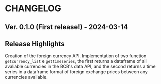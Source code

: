# CHANGELOG

## Ver. 0.1.0 (First release!) - 2024-03-14

## Release Highlights

Creation of the foreign currency API. Implementation of two function `getcurrency_list` e `gettimeseries`, the first returns a dataframe of all avaliable currencies in the BCB's data API, and the second returns a time series in a dataframe format of foreign exchange prices between any currencies avaliable.
